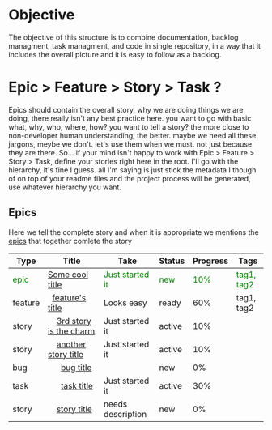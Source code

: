 # Objective
The objective of this structure is to combine documentation, backlog managment, task managment, and code in single repository, in a way that it includes the overall picture and it is easy to follow as a backlog.

# Epic > Feature > Story > Task ?
Epics should contain the overall story, why we are doing things we are doing, there really isn't any best practice here. you want to go with basic what, why, who, where, how? you want to tell a story? the more close to non-developer human understanding, the better. maybe we need all these jargons, meybe we don't. let's use them when we must. not just because they are there.
So... if your mind isn't happy to work with Epic > Feature > Story > Task, define your stories right here in the root. I'll go with the hierarchy, it's fine I guess.
all I'm saying is just stick the metadata I though of on top of your readme files and the project process will be generated, use whatever hierarchy you want. 

## Epics
Here we tell the complete story and when it is appropriate we mentions the [epics](e/epic-name/readme.md) that together comlete the story

<!--- Table Start -->
<table><thead><tr><th>Type</th><th>Title</th><th>Take</th><th>Status</th><th>Progress</th><th>Tags</th></tr></thead><tbody><tr style="color: green;"><td> epic </td><td> <a href='./e/epic-name/readme.md'>Some cool title</a> </td><td> Just started it </td><td> new </td><td> 10% </td><td> tag1, tag2 </td></tr><tr><td> feature </td><td> &nbsp;&nbsp;<a href='./e/epic-name/e/feature1/readme.md'>feature's title</a> </td><td> Looks easy </td><td> ready </td><td> 60% </td><td> tag1, tag2 </td></tr><tr><td> story </td><td> &nbsp;&nbsp;&nbsp;&nbsp;<a href='./e/epic-name/e/feature1/e/story3/readme.md'>3rd story is the charm</a> </td><td> Just started it </td><td> active </td><td> 10% </td><td>  </td></tr><tr><td> story </td><td> &nbsp;&nbsp;&nbsp;&nbsp;<a href='./e/epic-name/e/feature1/e/story2/readme.md'>another story title</a> </td><td> Just started it </td><td> active </td><td> 10% </td><td>  </td></tr><tr><td> bug </td><td> &nbsp;&nbsp;&nbsp;&nbsp;&nbsp;&nbsp;<a href='./e/epic-name/e/feature1/e/story2/e/bug1/readme.md'>bug title</a> </td><td>  </td><td> new </td><td> 0% </td><td>  </td></tr><tr><td> task </td><td> &nbsp;&nbsp;&nbsp;&nbsp;&nbsp;&nbsp;<a href='./e/epic-name/e/feature1/e/story2/e/task1/readme.md'>task title</a> </td><td> Just started it </td><td> active </td><td> 30% </td><td>  </td></tr><tr><td> story </td><td> &nbsp;&nbsp;&nbsp;&nbsp;<a href='./e/epic-name/e/feature1/e/story1/readme.md'>story title</a> </td><td> needs description </td><td> new </td><td> 0% </td><td>  </td></tr></tbody></table>
<!--- Table End -->
